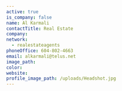 ```yaml
---
active: true
is_company: false
name: Al Karmali
contactTitle: Real Estate
company:
network:
  - realestateagents
phoneOffice: 604-802-4663
email: alkarmali@telus.net
image_path:
color:
website:
profile_image_path: /uploads/Headshot.jpg
---
```

